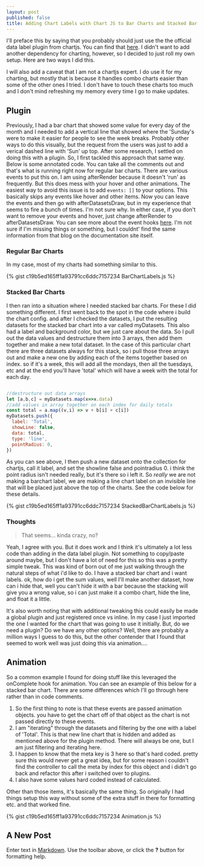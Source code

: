 ```yaml
---
layout: post
published: false
title: Adding Chart Labels with Chart JS to Bar Charts and Stacked Bar Charts
---
```

I'll preface this by saying that you probably should just use the the official data label plugin from chartjs. You can find that [here](https://github.com/chartjs/chartjs-plugin-datalabels). I didn't want to add another dependency for charting, however, so I decided to just roll my own setup. Here are two ways I did this.

I will also add a caveat that I am not a chartjs expert. I do use it for my charting, but mostly that is because it handles combo charts easier than some of the other ones I tried. I don't have to touch these charts too much and I don't mind refreshing my memory every time I go to make updates.

## Plugin

Previously, I had a bar chart that showed some value for every day of the month and I needed to add a vertical line that showed where the 'Sunday's were to make it easier for people to see the week breaks. Probably other ways to do this visually, but the request from the users was just to add a verical dashed line with 'Sun' up top. After some research, I settled on doing this with a plugin. So, I first tackled this approach that same way. Below is some annotated code. You can take all the comments out and that's what is running right now for regular bar charts. There are various events to put this on. I am using afterRender because it doesn't 'run' as frequently. But this does mess with your hover and other animations. The easiest way to avoid this issue is to add `events: []` to your options. This basically skips any events like hover and other items. Now you can leave the events and then go with afterDatasetsDraw, but in my experience that seems to fire a bunch of times. I'm not sure why. In either case, if you don't want to remove your events and hover, just change afterRender to afterDatasetsDraw. You can see more about the event hooks [here](https://blog.larapulse.com/javascript/creating-chart-js-plugins). I'm not sure if I'm missing things or something, but I couldnt' find the same information from that blog on the documentation site itself.

### Regular Bar Charts

In my case, most of my charts had something similar to this. 

{% gist c19b5ed165ff1a93791cc6ddc7157234 BarChartLabels.js %}

### Stacked Bar Charts

I then ran into a situation where I needed stacked bar charts. For these I did something different. I first went back to the spot in the code where i build the chart config. and after I checked the datasets, I put the resulting datasets for the stacked bar chart into a var called myDatasets. This also had a label and background color, but we just care about the data. So I pull out the data values and destructure them into 3 arrays, then add them together and make a new total dataset. In the case of this particular chart there are three datasets always for this stack, so i pull those three arrays out and make a new one by adding each of the items together based on index. so if it's a week, this will add all the mondays, then all the tuesdays, etc and at the end you'll have 'total' which will have a week with the total for each day.

```JavaScript

//destructure out data arrays
let [a,b,c] = myDatasets.map(x=>x.data)
//add values in array together on each index for daily totals
const total = a.map((v,i) => v + b[i] + c[i])
myDatasets.push({
  label: 'Total',
  showLine: false,
  data: total,
  type: 'line',
  pointRadius: 0,
})

```

As you can see above, I then push a new dataset onto the collection for chartjs, call it label, and set the showline false and pointradius 0. i think the point radius isn't needed really, but it's there so i left it. So *really* we are not making a barchart label, we are making a line chart label on an invisible line that will be placed just above the top of the charts. See the code below for these details.

{% gist c19b5ed165ff1a93791cc6ddc7157234 StackedBarChartLabels.js %}

### Thoughts

> That seems... kinda crazy, no?

Yeah, I agree with you. But it does work and I think it's ultimately a lot less code than adding in the data label plugin. Not something to copy/paste around maybe, but I don't have a lot of need for this so this was a pretty simple tweak. This was kind of born out of me just walking through the natural steps of what i'd like to do. I have a stacked bar chart and i want labels. ok, how do i get the sum values, well I'll make another dataset, how can i hide that, well you can't hide it with a bar because the stacking will give you a wrong value, so i can just make it a combo chart, hide the line, and float it a little.

It's also worth noting that with additional tweaking this could easily be made a global plugin and just registered once vs inline. In my case I just imported the one I wanted for the chart that was going to use it initially. But, do we need a plugin? Do we have any other options? Well, there are probably a million ways I guess to do this, but the other contender that I found that seemed to work well was just doing this via animation....

## Animation

So a common example I found for doing stuff like this leveraged the onComplete hook for animation. You can see an example of this below for a stacked bar chart. There are some differences which I'll go through here rather than in code comments.

1. So the first thing to note is that these events are passed animation objects. you have to get the chart off of that object as the chart is not passed directly to these events.
2. I am "iterating" through the datasets and filtering by the one with a label of 'Total'. This is that new line chart that is hidden and added as mentioned above for the plugin method. There will always be one, but I am just filtering and iterating here.
3. I happen to know that the meta key is 3 here so that's hard coded. pretty sure this would never get a great idea, but for some reason i couldn't find the controller to call the meta by index for this object and i didn't go back and refactor this after i switched over to plugins.
4. I also have some values hard coded instead of calculated.

Other than those items, it's basically the same thing. So originally I had things setup this way without some of the extra stuff in there for formatting etc. and that worked fine. 

{% gist c19b5ed165ff1a93791cc6ddc7157234 Animation.js %}

## A New Post

Enter text in [Markdown](http://daringfireball.net/projects/markdown/). Use the toolbar above, or click the **?** button for formatting help.
